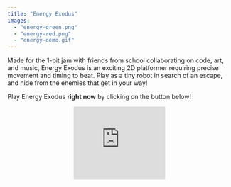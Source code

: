 ```yaml
---
title: "Energy Exodus"
images:
  - "energy-green.png"
  - "energy-red.png"
  - "energy-demo.gif"
---
```


Made for the 1-bit jam with friends from school collaborating on code, art, and music, Energy Exodus is an exciting 2D platformer requiring precise movement and timing to beat. Play as a tiny robot in search of an escape, and hide from the enemies that get in your way!

Play Energy Exodus **right now** by clicking on the button below!

<div style="text-align: center;">
    <iframe frameborder="0" src="https://itch.io/embed/2373714?border_width=0&amp;dark=true" width="206" height="165"><a href="https://gerblesh.itch.io/energy-exodus">Energy Exodus by Gerblesh</a></iframe>
</div>
